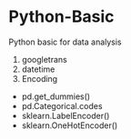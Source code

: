 # Python-Basic
Python basic for data analysis


1. googletrans
2. datetime
3. Encoding
  - pd.get_dummies()
  - pd.Categorical.codes
  - sklearn.LabelEncoder()
  - sklearn.OneHotEncoder()
